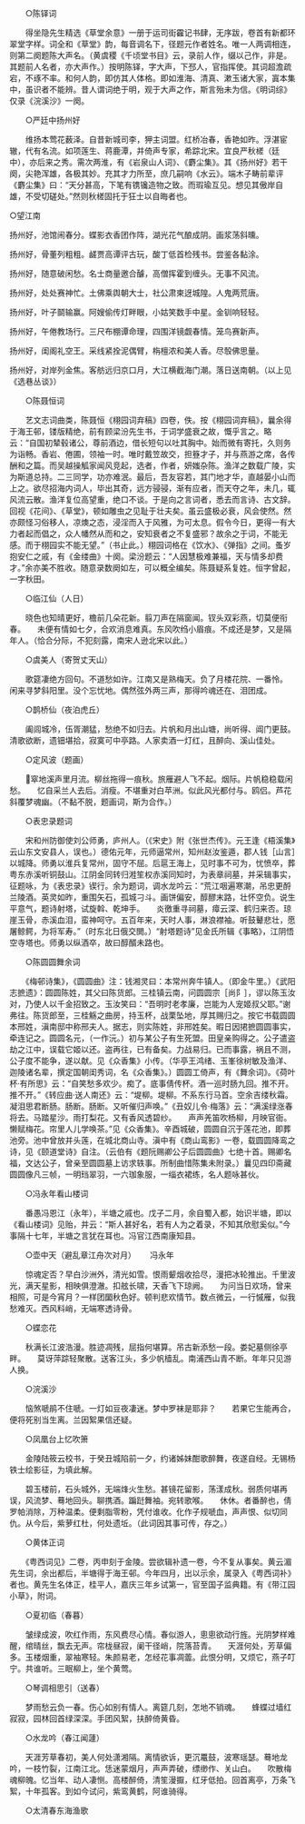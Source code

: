 <!-- { "loadSidebar": true } -->
　　○陈铎词 

　　得坐隐先生精选《草堂余意》一册于运司街靃记书肆，无序跋，卷首有新都环翠堂字样。词全和《草堂》韵，每音调名下，径题元作者姓名。唯一人两调相连，则第二阕题陈大声名。（黄虞稷《千顷堂书目》云，录前人作，缀以己作，非是。其题前人名者，亦大声作。）按明陈铎，字大声，下邳人，官指挥使。其词超澹疏宕，不琢不率。和何人韵，即仿其人体格。即如淮海、清真、漱玉诸大家，寘本集中，虽识者不能辨。昔人谓词绝于明，观于大声之作，斯言殆未为信。《明词综》仅录《浣溪沙》一阕。 

　　○严廷中扬州好 

　　维扬本莺花薮泽。自昔新城司李，狎主词盟。红桥冶春，香艳如昨。浮湛宦辙，代有名流。如项莲生、蒋鹿潭，并倚声专家，希踪北宋。宜良严秋槎（廷中），亦后来之秀。需次两淮，有《岩泉山人词》、《麝尘集》。其《扬州好》若干阕，尖艳浑雄，各极其妙。充其才力所至，庶几嗣响《水云》。端木子畴前辈评《麝尘集》曰：“天分甚高，下笔有镌镵造物之致。而瑕瑜互见。想见其傲岸自雄，不受切磋处。”然则秋槎固托于狂士以自晦者也。 

○望江南 

扬州好，池馆闹春分。蝶影衣香团作阵，湖光花气酿成阴。画浆荡斜曛。 

扬州好，骨董列粗粗。鹾贾高谭评古玩，酸丁低首检残书。尝鉴各黏涂。 

扬州好，随意破闲愁。名士商量邀合醵，高僧挥霍到缠头。无事不风流。 

扬州好，处处赛神忙。土佛乘舆朝大士，社公肃柬迓城隍。人鬼两荒唐。 

扬州好，叶子鬬输赢。阿嫂偷传灯畔眼，小姑笑数手中星。金钏响轻轻。 

扬州好，午倦教场行。三尺布棚谭命理，四围洋镜觑春情。笼鸟赛新声。 

扬州好，闺阁礼空王。采线紧拴泥偶臂，栴檀浓和美人香。尽彀佛思量。 

扬州好，对岸列金焦。客舫远归京口月，大江横截海门潮。落日送南朝。（以上见《选巷丛谈》） 

　　○陈聂恒词 

　　艺文志词曲类，陈聂恒《栩园词弃稿》四卷，佚。按《栩园词弃稿》，曩余得于海王邨，镂版精绝，前有顾梁汾先生书，于词学盛衰之故，慨乎言之。略云：“自国初辇毂诸公，尊前酒边，借长短句以吐其胸中。始而微有寄托，久则务为诣畅。香岩、倦圃，领袖一时。唯时戴笠故交，担簦才子，并与燕游之席，各传酬和之篇。而吴越操觚家闻风竞起，选者，作者，妍媸杂陈。渔洋之数载广陵，实为斯道总持。二三同学，功亦难泯。最后，吾友容若，其门地才华，直越晏小山而上之。欲尽招海内词人，毕出其奇，远方骎骎，渐有应者，而天夺之年，未几，辄风流云散。渔洋复位高望重，绝口不谈。于是向之言词者，悉去而言诗、古文辞。回视《花间》、《草堂》，顿如雕虫之见耻于壮夫矣。虽云盛极必衰，风会使然。然亦颇怪习俗移人，凉燠之态，浸淫而入于风雅，为可太息。假令今日，更得一有大力者起而倡之，众人幡然从而和之，安知衰者之不复盛邪？故余之于词，不能无感。而于栩园实不能无望。”（书止此。）栩园词格在《饮水》、《弹指》之间。蚤岁抱安仁之戚，有《金缕曲》十阕。梁汾题云：“人因慧极难兼福，天与情多却费才。”余亦美不胜收。随意录数阕如左，可以概全编矣。陈聂疑系复姓。恒字曾起，一字秋田。 

　　○临江仙（人日） 

　　晓色也知晴更好，檐前几朵花新。翦刀声在隔窗闻。钗头双彩燕，切莫便衔春。　　未便有情如七夕，合欢消息难真。东风吹绉小眉痕。不成还是梦，又是隔年人。（恰合分际，不犯刻露，南宋人逊北宋以此。） 

　　○虞美人（寄贺丈天山） 

　　歌筵凄绝方回句。不道愁如许。江南又是熟梅天。负了月楼花院、一番怜。　　闲来寻梦斜阳里。没个忘忧地。偶然弦外两三声，那得吟魂还在、泪团成。 

　　○鹊桥仙（夜泊虎丘） 

　　阖闾城冷，伍胥潮猛，愁绝不如归去。片帆和月出山塘，尚听得、阊门更鼓。　　清歌欲断，遗钿堪拾，寂寞可中亭路。人家卖酒一灯红，且醉向、溪山佳处。 

　　○定风波（题画） 

　　窣地溪声里月流。柳丝拖得一痕秋。旅雁避人飞不起。烟际。片帆稳稳载闲愁。　　忆自采兰人去后。消瘦。不堪重对白苹洲。似此风光都付与。鸥侣。芦花斜覆梦魂幽。（不黏不脱，题画词，斯为合作。） 

　　○表忠录题词 

　　宋和州防御使刘公师勇，庐州人。（《宋史》附《张世杰传》。元王逢《梧溪集》云山东文安县人，误也。）德佑元年，元师逼常州，知州赵汝鉴遁，郡人钱［山言］以城降。师勇以淮兵复常州，固守不屈。后扈王海上，见时事不可为，忧愤卒，葬粤东赤溪听铜鼓山。江阴金同转归溎笙权赤溪同知时，为表章祠墓，并采辑事实，征题咏，为《表忠录》锲行。余为题词，调水龙吟云：“荒江咽遍寒潮，吊忠更酹兰陵酒。英灵如昨，重围矢石，孤城刁斗。画饼偏安，醇醪末路，壮怀空负。说生平意气，题诗射塔，试旋斡、乾坤手。　　炎徼重寻祠墓，瘴云深、鹤归来否。琼崖玉骨，赤溪血泪，蛮神呵守。五百年来，天时人事，淋浪襟袖。听鼓鼙悲壮，愿屠鲸鳄，为将军寿。”（时东北日俄交閧。）“射塔题诗”见金氏所辑《事略》，江阴悟空寺塔也。师勇以纵酒卒，故曰醇醑未路也。 

　　○陈圆圆舞余词 

　　《梅邨诗集》，《圆圆曲》注：钱湘灵曰：本常州奔牛镇人。（即金牛里。）《武阳志摭遗》：圆圆陈姓，其父曰陈货郎。三桂镇云南，问圆圆宗［尚阝］，谬以陈玉汝对，乃使人以千金招致之。玉汝笑曰：“吾明时老孝廉，岂能为人宠姬叔父耶。”谢弗往。陈货郎至，三桂觞之曲房，持玉杯，战栗坠地，厚其赐归之。按它书载圆圆本邢姓，滇南邸中称邢夫人。据志，则实陈姓，非邢姓矣。暇日因捃摭圆圆事实，牵连记之。圆圆名元，（一作沅。）初与某公子有生死盟。田皇亲购得之。公子遣盗劫之江中，误载它姬以还。盗再往，已有备矣。力战易归。已而事露，祸且不测，公子度不能争，遂以献。见《众香集》小传。（华亭王鸿绪、玉峯徐树敏及渔洋、迦陵诸名辈，撰定国朝闺秀词，名《众香集》。）圆圆工倚声，有《舞余词》。《荷叶杯·有所思》云：“自笑愁多欢少。痴了。底事倩传杯。酒一巡时肠九回。推不开。推不开。”《转应曲·送人南还》云：“堤柳。堤柳。不系东行马首。空余吉缕秋霜。凝泪思君断肠。肠断。肠断。又听催归声唤。”《丑奴儿令·梅落》云：“满溪绿涨春将去。马踏星沙。雨打梨花。又有香风透碧纱。　　声声羌笛吹杨柳，月映官衙。懒赋梅花。帘里人儿学唤茶。”见《众香集》。辛酉城破，圆圆自沉于莲花池，即葬池旁。池中曾放并头莲，在城北商山寺。滇中有《商山鸾影》一卷，载圆圆降鸾之诗，见《颐道堂诗》自注。（云伯有《题阮赐卿公子后圆圆曲》七绝十首。赐卿名福，文达公子，曾亲至圆圆墓上访求轶事。所制曲惜陈集未附录。）曩见四印斋藏圆圆像凡三帧，一明珰翠羽，一六珈象服，一缁衣裙练，名人题咏甚伙。 

　　○冯永年看山楼词 

　　番愚冯恩江（永年），半塘之戚也。戊子二月，余自蜀入都，始识半塘，即以《看山楼词》见贻，并云：“斯人甚好名，若有人为之着录，不知其欣慰奚似。”今事隔十七年，半塘之言犹在耳也。冯官江西南康知县。 

　　○壶中天（避乱章江舟次对月）　　 冯永年 

　　惊魂定否？早白沙洲外，清光如雪。恨雨颦烟收拾尽，漫把冰轮推出。千里波光，满天星影，相映俱澄澈。扣舷长啸，天香飞下琼阙。　　为问当日欢场，曾来相照，可是今宵月？一样团圞秋色好。顿判悲欢情节。数点微云，一行慽雁，似我愁难灭。西风料峭，无端寒透诗骨。 

　　○蝶恋花 

　　秋满长江波浩漫。胜迹凋残，屈指何堪算。吊古新添愁一段。娄妃墓侧徐亭畔。　　莫讶萍踪轻聚散。送客江头，多少帆樯乱。南浦西山青不断。年年只见游人换。 

　　○浣溪沙 

　　恼煞嗁鹃不住嗁。一灯如豆夜凄迷。梦中罗袜是耶非？　　若果它生能再合，便将死别当生离。兰因絮果信还疑。 

　　○凤凰台上忆吹箫 

　　金陵陆筱云校书，于癸丑城陷前一夕，约诸姊妹酣歌醉舞，夜遂自经。无锡杨铁士绘影征，为填此解。 

　　碧玉楼前，石头城外，无端烽火生愁。甚镜花留影，荡漾成秋。弱质何堪再误，风流梦、蓦地回头。聊携酒。蹁跹舞袖。宛转歌喉。　　休休。者番醉也，倩罗帕消除，万种温柔。便剩脂零粉，凭付谁收。化作子规嗁血，声声恨、似切同仇。从今后，紫萝红杜，何处遗坵。（此词因其事可传，存之。） 

　　○黄体正词 

　　《粤西词见》二卷，丙申刻于金陵。尝欲辑补遗一卷，今不复从事矣。黄云湄先生词，余出都后，半塘得于海王邨。今年四月，出以示余，属录入《粤西词补》者也。黄先生名体正，桂平人，嘉庆三年乡试第一，官至国子监典籍。有《带江园小草》，附词。 

　　○夏初临（春暮） 

　　皱绿成波，吹红作雨，东风费尽心情。春似游人，悤悤欲动行旌。光阴梦样难醒，绾晴丝，飘去无声。帘栊昼寂，阑干径峭，院落苔青。　　天涯何处，芳草偏多。玉楼烟重，翠袖寒轻。朱颜易老，怎经花事凋蘦。此恨分明，又烦它，燕子叮宁。共谁听。三眠柳上，坐个黄莺。 

　　○琴调相思引（送春） 

　　梦雨愁云负一春。伤心如别有情人。离筵几刻，怎地不销魂。　　蜂蝶过墙红寂寂，园林回首绿深深。手团风絮，扶醉倚黄昏。 

　　○水龙吟（春江闻蘧） 

　　天涯芳草春初，美人何处潇湘隔。离情欲诉，更沉鼍鼓，波寒瑶瑟。蓦地龙吟，一枝竹裂，江南江北。恁迷蒙烟月，声声弄破，缥缈作、关山白。　　吹散梅魂柳魄。忆当年、动人凄恻。高楼醉倚，清笙漫擫，红牙低拍。回首离亭，万条飞絮，十年孤客。到如今试问，紫鸾黄鹤，阿谁骑得。 

　　○太清春东海渔歌 

